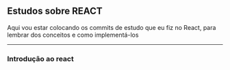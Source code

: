 ## Estudos sobre REACT

Aqui vou estar colocando os commits de estudo  que eu fiz no React, para lembrar dos conceitos e como implementá-los<hr>
### Introdução ao react